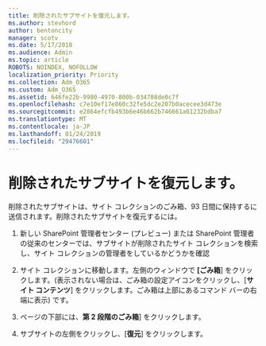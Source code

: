 ```yaml
---
title: 削除されたサブサイトを復元します。
ms.author: stevhord
author: bentoncity
manager: scotv
ms.date: 5/17/2018
ms.audience: Admin
ms.topic: article
ROBOTS: NOINDEX, NOFOLLOW
localization_priority: Priority
ms.collection: Adm_O365
ms.custom: Adm_O365
ms.assetid: 646fe22b-9980-4970-800b-034788de0c7f
ms.openlocfilehash: c7e10ef17e860c32fe5dc2e207b0acecee3d473e
ms.sourcegitcommit: e2864efcfb493b6e46b662b746661a61232bdba7
ms.translationtype: MT
ms.contentlocale: ja-JP
ms.lasthandoff: 01/24/2019
ms.locfileid: "29476601"
---
```

# <a name="restore-a-deleted-subsite"></a>削除されたサブサイトを復元します。

削除されたサブサイトは、サイト コレクションのごみ箱、93 日間に保持するに送信されます。削除されたサブサイトを復元するには。
  
1. 新しい SharePoint 管理者センター (プレビュー) または SharePoint 管理者の従来のセンターでは、サブサイトが削除されたサイト コレクションを検索し、サイト コレクションの管理者をしているかどうかを確認 
    
2. サイト コレクションに移動します。左側のウィンドウで **[ごみ箱**] をクリックします。(表示されない場合は、ごみ箱の設定アイコンをクリックし、[**サイト コンテンツ**] をクリックします。ごみ箱は上部にあるコマンド バーの右端に表示) です。
    
3. ページの下部には、**第 2 段階のごみ箱**] をクリックします。
    
4. サブサイトの左側をクリックし、[**復元**] をクリックします。
    


